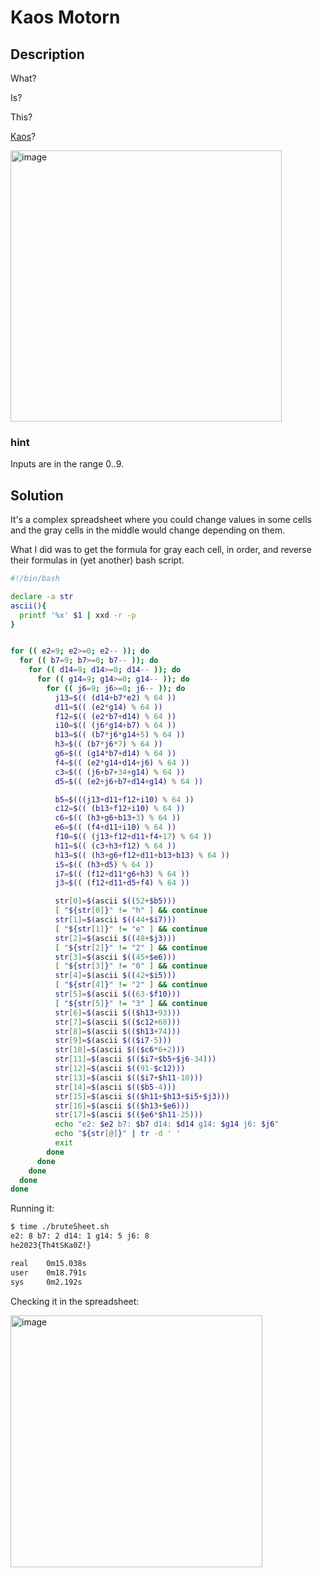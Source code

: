 # Kaos Motorn
## Description
What?

Is?

This?

[Kaos](https://docs.google.com/spreadsheets/d/1yxWyraRKss6Wqbw_ejuws6v92vwdE1AEAP1Cc8oec7M/edit#gid=0)?

<img width="434" alt="image" src="https://user-images.githubusercontent.com/2973929/234678860-11fd5d26-1628-41b4-aea1-487bb23a29ae.png">


### hint
Inputs are in the range 0..9.

## Solution

It's a complex spreadsheet where you could change values in some cells and the gray cells in the middle would change depending on them.

What I did was to get the formula for gray each cell, in order, and reverse their formulas in (yet another) bash script.

```bash
#!/bin/bash

declare -a str
ascii(){
  printf '%x' $1 | xxd -r -p
}


for (( e2=9; e2>=0; e2-- )); do
  for (( b7=9; b7>=0; b7-- )); do
    for (( d14=9; d14>=0; d14-- )); do
      for (( g14=9; g14>=0; g14-- )); do
        for (( j6=9; j6>=0; j6-- )); do
          j13=$(( (d14+b7*e2) % 64 ))
          d11=$(( (e2*g14) % 64 ))
          f12=$(( (e2*b7+d14) % 64 ))
          i10=$(( (j6*g14+b7) % 64 ))
          b13=$(( (b7*j6*g14+5) % 64 ))
          h3=$(( (b7*j6*7) % 64 ))
          g6=$(( (g14*b7+d14) % 64 ))
          f4=$(( (e2*g14+d14+j6) % 64 ))
          c3=$(( (j6+b7+34+g14) % 64 ))
          d5=$(( (e2+j6+b7+d14+g14) % 64 ))

          b5=$(((j13+d11+f12+i10) % 64 ))
          c12=$(( (b13+f12+i10) % 64 ))
          c6=$(( (h3+g6+b13+3) % 64 ))
          e6=$(( (f4+d11+i10) % 64 ))
          f10=$(( (j13+f12+d11+f4+17) % 64 ))
          h11=$(( (c3+h3+f12) % 64 ))
          h13=$(( (h3+g6+f12+d11+b13+b13) % 64 ))
          i5=$(( (h3+d5) % 64 ))
          i7=$(( (f12+d11*g6+h3) % 64 ))
          j3=$(( (f12+d11+d5+f4) % 64 ))

          str[0]=$(ascii $((52+$b5)))
          [ "${str[0]}" != "h" ] && continue
          str[1]=$(ascii $((44+$i7)))
          [ "${str[1]}" != "e" ] && continue
          str[2]=$(ascii $((48+$j3)))
          [ "${str[2]}" != "2" ] && continue
          str[3]=$(ascii $((45+$e6)))
          [ "${str[3]}" != "0" ] && continue
          str[4]=$(ascii $((42+$i5)))
          [ "${str[4]}" != "2" ] && continue
          str[5]=$(ascii $((63-$f10)))
          [ "${str[5]}" != "3" ] && continue
          str[6]=$(ascii $(($h13+93)))
          str[7]=$(ascii $(($c12+68)))
          str[8]=$(ascii $(($h13+74)))
          str[9]=$(ascii $(($i7-5)))
          str[10]=$(ascii $(($c6*6+2)))
          str[11]=$(ascii $(($i7+$b5+$j6-34)))
          str[12]=$(ascii $((91-$c12)))
          str[13]=$(ascii $(($i7+$h11-10)))
          str[14]=$(ascii $(($b5-4)))
          str[15]=$(ascii $(($h11+$h13+$i5+$j3)))
          str[16]=$(ascii $(($h13+$e6)))
          str[17]=$(ascii $(($e6*$h11-25)))
          echo "e2: $e2 b7: $b7 d14: $d14 g14: $g14 j6: $j6"
          echo "${str[@]}" | tr -d ' '
          exit
        done
      done
    done
  done
done
```
Running it:

```bash
$ time ./bruteSheet.sh
e2: 8 b7: 2 d14: 1 g14: 5 j6: 8
he2023{Th4tSKa0Z!}

real    0m15.038s
user    0m18.791s
sys     0m2.192s
```

Checking it in the spreadsheet:

<img width="403" alt="image" src="https://user-images.githubusercontent.com/2973929/234678965-ee3d2cc7-c4af-411f-b539-9f3a9368b6d1.png">

